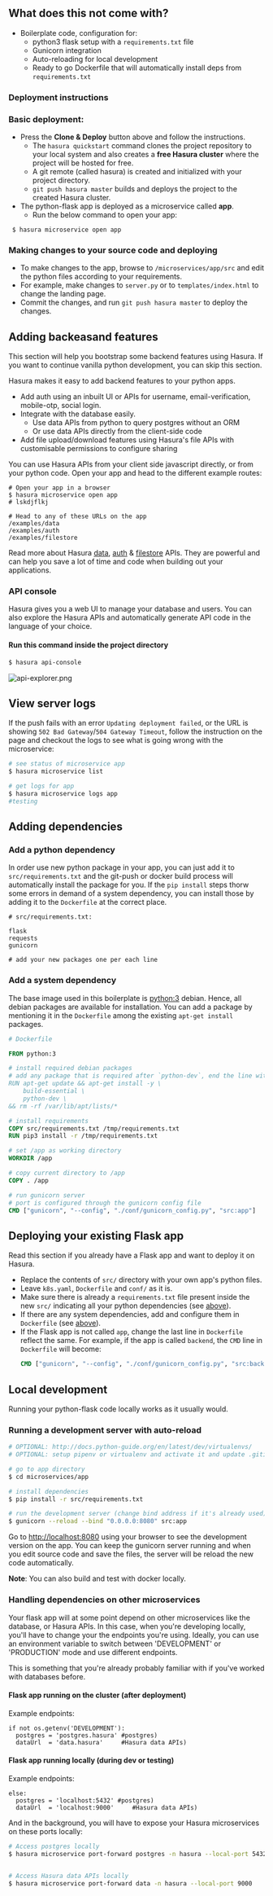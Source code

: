 ## What does this not come with?

- Boilerplate code, configuration for:
  - python3 flask setup with a `requirements.txt` file
  - Gunicorn integration
  - Auto-reloading for local development
  - Ready to go Dockerfile that will automatically install deps from `requirements.txt`


### Deployment instructions

### Basic deployment:

* Press the **Clone & Deploy** button above and follow the instructions.
   * The `hasura quickstart` command clones the project repository to your local system and also creates a **free Hasura cluster** where the project will be hosted for free.
   * A git remote (called hasura) is created and initialized with your project directory.
   * `git push hasura master` builds and deploys the project to the created Hasura cluster.
* The python-flask app is deployed as a microservice called **app**.
   * Run the below command to open your app:
``` shell
 $ hasura microservice open app
```

### Making changes to your source code and deploying

* To make changes to the app, browse to `/microservices/app/src` and edit the python files according to your requirements.
* For example, make changes to `server.py` or to `templates/index.html` to change the landing page.
* Commit the changes, and run `git push hasura master` to deploy the changes.


## Adding backeasand features

This section will help you bootstrap some backend features using Hasura. If you want to continue vanilla python development, you can skip this section.

Hasura makes it easy to add backend features to your python apps.
- Add auth using an inbuilt UI or APIs for username, email-verification, mobile-otp, social login.
- Integrate with the database easily.
  -  Use data APIs from python to query postgres without an ORM
  -  Or use data APIs directly from the client-side code
- Add file upload/download features using Hasura's file APIs with customisable permissions to configure sharing

You can use Hasura APIs from your client side javascript directly, or from your python code.
Open your app and head to the different example routes:

```
# Open your app in a browser
$ hasura microservice open app
# lskdjflkj

# Head to any of these URLs on the app
/examples/data
/examples/auth
/examples/filestore
```

Read more about Hasura [data](https://hasura.io/features/data), [auth](https://hasura.io/features/auth) & [filestore](https://hasura.io/features/filestore) APIs. They are powerful and can help you save a lot of time and code when building out your applications.

### API console

Hasura gives you a web UI to manage your database and users. You can also explore the Hasura APIs and automatically generate API code in the language of your choice.

#### Run this command inside the project directory

```bash
$ hasura api-console
```
![api-explorer.png](https://filestore.hasura.io/v1/file/463f07f7-299d-455e-a6f8-ff2599ca8402)


## View server logs

If the push fails with an error `Updating deployment failed`, or the URL is showing `502 Bad Gateway`/`504 Gateway Timeout`,
follow the instruction on the page and checkout the logs to see what is going wrong with the microservice:

```bash
# see status of microservice app
$ hasura microservice list

# get logs for app
$ hasura microservice logs app
#testing
```

## Adding dependencies

### Add a python dependency

In order use new python package in your app, you can just add it to `src/requirements.txt` and the git-push or docker build process will
automatically install the package for you. If the `pip install` steps thorw some errors in demand of a system dependency,
you can install those by adding it to the `Dockerfile` at the correct place.

```
# src/requirements.txt:

flask
requests
gunicorn

# add your new packages one per each line
```

### Add a system dependency

The base image used in this boilerplate is [python:3](https://hub.docker.com/_/python/) debian. Hence, all debian packages are available for installation.
You can add a package by mentioning it in the `Dockerfile` among the existing `apt-get install` packages.

```dockerfile
# Dockerfile

FROM python:3

# install required debian packages
# add any package that is required after `python-dev`, end the line with \
RUN apt-get update && apt-get install -y \
    build-essential \
    python-dev \
&& rm -rf /var/lib/apt/lists/*

# install requirements
COPY src/requirements.txt /tmp/requirements.txt
RUN pip3 install -r /tmp/requirements.txt

# set /app as working directory
WORKDIR /app

# copy current directory to /app
COPY . /app

# run gunicorn server
# port is configured through the gunicorn config file
CMD ["gunicorn", "--config", "./conf/gunicorn_config.py", "src:app"]

```

## Deploying your existing Flask app

Read this section if you already have a Flask app and want to deploy it on Hasura.

- Replace the contents of `src/` directory with your own app's python files.
- Leave `k8s.yaml`, `Dockerfile` and `conf/` as it is.
- Make sure there is already a `requirements.txt` file present inside the new `src/` indicating all your python dependencies (see [above](#add-a-python-dependency)).
- If there are any system dependencies, add and configure them in `Dockerfile` (see [above](#add-a-system-dependency)).
- If the Flask app is not called `app`, change the last line in `Dockerfile` reflect the same.
  For example, if the app is called `backend`, the `CMD` line in `Dockerfile` will become:
  ```dockerfile
  CMD ["gunicorn", "--config", "./conf/gunicorn_config.py", "src:backend"]
  ```

## Local development

Running your python-flask code locally works as it usually would. 

### Running a development server with auto-reload

```bash
# OPTIONAL: http://docs.python-guide.org/en/latest/dev/virtualenvs/
# OPTIONAL: setup pipenv or virtualenv and activate it and update .gitignore

# go to app directory
$ cd microservices/app

# install dependencies
$ pip install -r src/requirements.txt

# run the development server (change bind address if it's already used)
$ gunicorn --reload --bind "0.0.0.0:8080" src:app
```

Go to [http://localhost:8080](http://localhost:8080) using your
browser to see the development version on the app. You can keep the
gunicorn server running and when you edit source code and save the
files, the server will be reload the new code automatically.

**Note**: You can also build and test with docker locally.

### Handling dependencies on other microservices
Your flask app will at some point depend on other microservices like the database,
or Hasura APIs. In this case, when you're developing locally, you'll have to change your
the endpoints you're using. Ideally, you can use an environment variable to switch between
'DEVELOPMENT' or 'PRODUCTION' mode and use different endpoints.

This is something that you're already probably familiar with if you've worked with databases
before.

#### Flask app running on the cluster (after deployment)
Example endpoints:
```
if not os.getenv('DEVELOPMENT'):
  postgres = 'postgres.hasura' #postgres)
  dataUrl  = 'data.hasura'     #Hasura data APIs)
```

#### Flask app running locally (during dev or testing)
Example endpoints:
```
else:
  postgres = 'localhost:5432' #postgres)
  dataUrl  = 'localhost:9000'     #Hasura data APIs)
```

And in the background, you will have to expose your Hasura microservices on these ports locally:

```bash
# Access postgres locally
$ hasura microservice port-forward postgres -n hasura --local-port 5432


# Access Hasura data APIs locally
$ hasura microservice port-forward data -n hasura --local-port 9000
```

